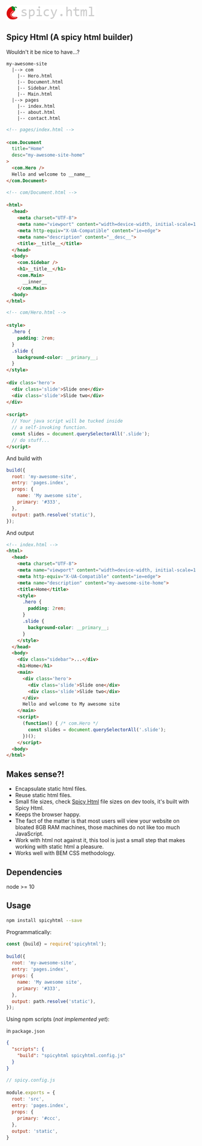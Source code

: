 ![Spicy Html Logo](./resources/spicyhtml_logo.png)

## Spicy Html (A spicy html builder)

Wouldn't it be nice to have...?

```
my-awesome-site
  |--> com
    |-- Hero.html
    |-- Document.html
    |-- Sidebar.html
    |-- Main.html
  |--> pages
    |-- index.html
    |-- about.html
    |-- contact.html
```

```html
<!-- pages/index.html -->

<com.Document
  title="Home"
  desc="my-awesome-site-home"
>
  <com.Hero />
  Hello and welcome to __name__
</com.Document>
```

```html
<!-- com/Document.html -->

<html>
  <head>
    <meta charset="UTF-8">
    <meta name="viewport" content="width=device-width, initial-scale=1.0">
    <meta http-equiv="X-UA-Compatible" content="ie=edge">
    <meta name="description" content="__desc__">
    <title>__title__</title>
  </head>
  <body>
    <com.Sidebar />
    <h1>__title__</h1>
    <com.Main>
      __inner__
    </com.Main>
  <body>
</html>
```

```html
<!-- com/Hero.html -->

<style>
  .hero {
    padding: 2rem;
  }
  .slide {
    background-color: __primary__;
  }
</style>

<div class='hero'>
  <div class='slide'>Slide one</div>
  <div class='slide'>Slide two</div>
</div>

<script>
  // Your java script will be tucked inside
  // a self-invoking function.
  const slides = document.querySelectorAll('.slide');
  // do stuff...
</script>
```

And build with
```js
build({
  root: 'my-awesome-site',
  entry: 'pages.index',
  props: {
    name: 'My awesome site',
    primary: '#333',
  },
  output: path.resolve('static'),
});
```

And output
```html
<!-- index.html -->
<html>
  <head>
    <meta charset="UTF-8">
    <meta name="viewport" content="width=device-width, initial-scale=1.0">
    <meta http-equiv="X-UA-Compatible" content="ie=edge">
    <meta name="description" content="my-awesome-site-home">
    <title>Home</title>
    <style>
      .hero {
        padding: 2rem;
      }
      .slide {
        background-color: __primary__;
      }
    </style>
  </head>
  <body>
    <div class="sidebar">...</div>
    <h1>Home</h1>
    <main>
      <div class='hero'>
        <div class='slide'>Slide one</div>
        <div class='slide'>Slide two</div>
      </div>
      Hello and welcome to My awesome site
    </main>
    <script>
      (function() { /* com.Hero */
        const slides = document.querySelectorAll('.slide');
      })();
    </script>
  <body>
</html>
```

## Makes sense?!
- Encapsulate static html files.
- Reuse static html files.
- Small file sizes, check [Spicy Html](https://spicyhtml.com) file sizes on dev tools, it's built with Spicy Html.
- Keeps the browser happy.
- The fact of the matter is that most users will view your website on bloated 8GB RAM machines, those machines do not like too much JavaScript.
- Work with html not against it, this tool is just a small step that makes working with static html a pleasure.
- Works well with BEM CSS methodology.

## Dependencies
node >= 10

## Usage
```sh
npm install spicyhtml --save
```
Programmatically:
```js
const {build} = require('spicyhtml');

build({
  root: 'my-awesome-site',
  entry: 'pages.index',
  props: {
    name: 'My awesome site',
    primary: '#333',
  },
  output: path.resolve('static'),
});
```
Using npm scripts (*not implemented yet*):

in `package.json`
```json
{
  "scripts": {
    "build": "spicyhtml spicyhtml.config.js"
  }
}
```
```js
// spicy.config.js

module.exports = {
  root: 'src',
  entry: 'pages.index',
  props: {
    primary: '#ccc',
  },
  output: 'static',
}
```
